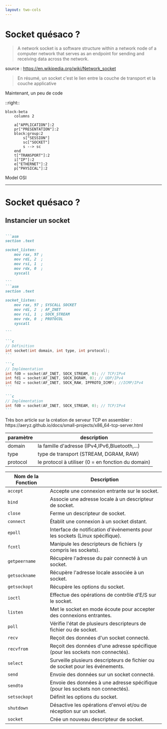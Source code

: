 ```yaml
---
layout: two-cols
---
```


# Socket quésaco ?


> A network socket is a software structure within a network node of a computer network that serves as an endpoint for sending and receiving data across the network.

<span class="text-sm italic" >source : <https://en.wikipedia.org/wiki/Network_socket></span>

<div v-click="[2,3]">
  
  > En résumé, un socket c'est le lien entre la couche de transport et la couche applicative

  Maintenant, un peu de code

</div>

::right::

<div v-click="[1,3]">
<div class="text-center">

```mermaid
block-beta
    columns 2
    
    a["APPLICATION"]:2
    pr["PRESENTATION"]:2
    block:group:2
        s["SESSION"]
        sc["SOCKET"]
        s --> sc
    end
    t["TRANSPORT"]:2
    i["IP"]:2
    e["ETHERNET"]:2
    p["PHYSICAL"]:2
```

Model OSI

</div>
</div>

---

# Socket quésaco ?

## Instancier un socket

<style>

.slidev-vclick-hidden{
    display: none;
}

.slidev-layout{
    overflow: scroll;
}

</style>

````md magic-move

```asm
section .text

socket_listen:
    mov rax, 97 ; 
    mov rdi, 2  ; 
    mov rsi, 1  ; 
    mov rdx, 0  ; 
    syscall

```
```asm
section .text

socket_listen:
    mov rax, 97 ; SYSCALL SOCKET
    mov rdi, 2  ; AF_INET
    mov rsi, 1  ; SOCK_STREAM
    mov rdx, 0  ; PROTOCOL
    syscall

```

```c
// Définition
int socket(int domain, int type, int protocol);
```

```c
// Implémentation
int fd0 = socket(AF_INET, SOCK_STREAM, 0); // TCP/IPv4
int fd1 = socket(AF_INET, SOCK_DGRAM, 0); // UDP/IPv4
int fd2 = socket(AF_INET, SOCK_RAW, IPPROTO_ICMP); //ICMP/IPv4
```

```c
// Implémentation
int fd0 = socket(AF_INET, SOCK_STREAM, 0); // TCP/IPv4
```

````
<div v-click="[1,2]">
<span class="text-xs italic">
Très bon article sur la création de serveur TCP en assembler : https://aeryz.github.io/docs/small-projects/x86_64-tcp-server.html
</span>
</div>

<div v-click="[2,3]" class="text-xs">

| paramètre | description                                        |
|-----------|----------------------------------------------------|
| domain    | la famille d'adresse (IPv4,IPv6,Bluetooth,...)     |
| type      | type de transport (STREAM, DGRAM, RAW)             |
| protocol  | le protocol à utiliser (0 = en fonction du domain) |

</div>

<div v-click="[4]" class="text-xs overflow-scroll">

| Nom de la Fonction | Description                                                                   |
|--------------------|-------------------------------------------------------------------------------|
| `accept`           | Accepte une connexion entrante sur le socket.                                 |
| `bind`             | Associe une adresse locale à un descripteur de socket.                        |
| `close`            | Ferme un descripteur de socket.                                               |
| `connect`          | Établit une connexion à un socket distant.                                    |
| `epoll`            | Interface de notification d'événements pour les sockets (Linux spécifique).   |
| `fcntl`            | Manipule les descripteurs de fichiers (y compris les sockets).                |
| `getpeername`      | Récupère l'adresse du pair connecté à un socket.                              |
| `getsockname`      | Récupère l'adresse locale associée à un socket.                               |
| `getsockopt`       | Récupère les options du socket.                                               |
| `ioctl`            | Effectue des opérations de contrôle d'E/S sur le socket.                      |
| `listen`           | Met le socket en mode écoute pour accepter des connexions entrantes.          |
| `poll`             | Vérifie l'état de plusieurs descripteurs de fichier ou de socket.             |
| `recv`             | Reçoit des données d'un socket connecté.                                      |
| `recvfrom`         | Reçoit des données d'une adresse spécifique (pour les sockets non connectés). |
| `select`           | Surveille plusieurs descripteurs de fichier ou de socket pour les événements. |
| `send`             | Envoie des données sur un socket connecté.                                    |
| `sendto`           | Envoie des données à une adresse spécifique (pour les sockets non connectés). |
| `setsockopt`       | Définit les options du socket.                                                |
| `shutdown`         | Désactive les opérations d'envoi et/ou de réception sur un socket.            |
| `socket`           | Crée un nouveau descripteur de socket.                                        |

</div>


